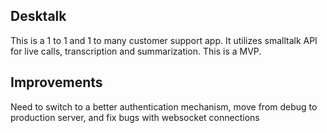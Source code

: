 ## Desktalk

This is a 1 to 1 and 1 to many customer support app. It utilizes smalltalk API for live calls, transcription and summarization. This is a MVP.

## Improvements

Need to switch to a better authentication mechanism, move from debug to production server, and fix bugs with websocket connections
